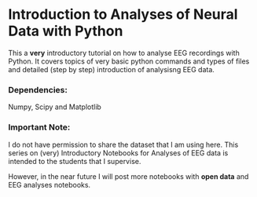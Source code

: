 # Introduction to Analyses of Neural Data with Python
This a **very** introductory tutorial on how to analyse EEG recordings with Python. It covers topics of very basic python commands and types of files and detailed (step by step) introduction of analysisng EEG data.

### Dependencies:
Numpy, Scipy and Matplotlib 

### Important Note:

I do not have permission to share the dataset that I am using here. This series on (very) Introductory Notebooks for Analyses of EEG data is intended to the students that I supervise. 

However, in the near future I will post more notebooks with **open data** and EEG analyses notebooks.
